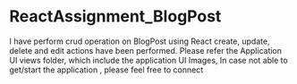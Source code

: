 # ReactAssignment_BlogPost


I have perform crud operation on BlogPost using React
create, update, delete and edit actions have been performed.
Please refer the Application UI views folder, which include the application UI Images, In case not able to get/start the application , please feel free to connect
